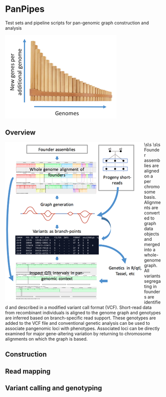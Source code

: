 # PanPipes
Test sets and pipeline scripts for pan-genomic graph construction and analysis

![PanPipes Logo](/pics/logo.png)

## Overview
\s\s
<img src="/pics/workFlow.png" width=450 align=left>
\s\s
Founder assemblies are aligned on a per chromosome basis.  Alignments are converted to graph data objects and merged into a whole-genome graph.  All variants segregating in founders are identified and described in a modified variant call format (VCF).  Short-read data from recombinant individuals is aligned to the genome graph and genotypes are inferred based on branch-specific read support.  These genotypes are added to the VCF file and conventional genetic analysis can be used to associate pangenomic loci with phenotypes.  Associated loci can be directly examined for major gene-altering variation by returning to chromosome alignments on which the graph is based.


## Construction

## Read mapping

## Variant calling and genotyping



